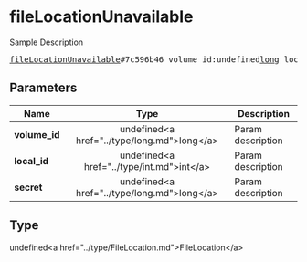 # fileLocationUnavailable

Sample Description

<pre>
<a href="../constructor/fileLocationUnavailable.md">fileLocationUnavailable</a>#7c596b46 volume_id:undefined<a href="../type/long.md">long</a> local_id:undefined<a href="../type/int.md">int</a> secret:undefined<a href="../type/long.md">long</a> = undefined<a href="../type/FileLocation.md">FileLocation</a>;
</pre>

## Parameters

| Name | Type | Description |
|------|:----:|-------------|
| **volume_id** | undefined&lt;a href=&#34;../type/long.md&#34;&gt;long&lt;/a&gt; | Param description |
| **local_id** | undefined&lt;a href=&#34;../type/int.md&#34;&gt;int&lt;/a&gt; | Param description |
| **secret** | undefined&lt;a href=&#34;../type/long.md&#34;&gt;long&lt;/a&gt; | Param description |

## Type

undefined&lt;a href=&#34;../type/FileLocation.md&#34;&gt;FileLocation&lt;/a&gt;
